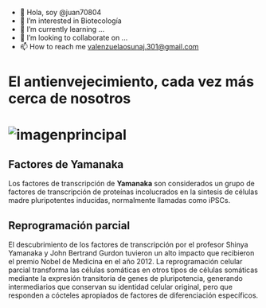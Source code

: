 - 👋 Hola, soy @juan70804
- 👀 I’m interested in Biotecología
- 🌱 I’m currently learning ...
- 💞️ I’m looking to collaborate on ...
- 📫 How to reach me valenzuelaosunaj.301@gmail.com

<!---
juan70804/juan70804 is a ✨ special ✨ repository because its `README.md` (this file) appears on your GitHub profile.
You can click the Preview link to take a look at your changes.
--->
# El antienvejecimiento, cada vez más cerca de nosotros 

# ![imagenprincipal](https://user-images.githubusercontent.com/54455898/150591693-6c8197f3-6f57-4976-86a7-c8aa0c8d0470.jpg)

## Factores de Yamanaka
Los factores de transcripción de **Yamanaka** son considerados un grupo de factores de transcripción
de proteínas incolucrados en la sintesis de células madre pluripotentes inducidas, normalmente 
llamadas como iPSCs.

## Reprogramación parcial
El descubrimiento de los factores de transcripción por el profesor Shinya Yamanaka y John Bertrand 
Gurdon tuvieron un alto impacto que recibieron el premio Nobel de Medicina en el año 2012. La reprogramación 
celular parcial transforma las células somáticas en otros tipos de células somáticas mediante la expresión 
transitoria de genes de pluripotencia, generando intermediarios que conservan su identidad celular original, 
pero que responden a cócteles apropiados de factores de diferenciación específicos.
